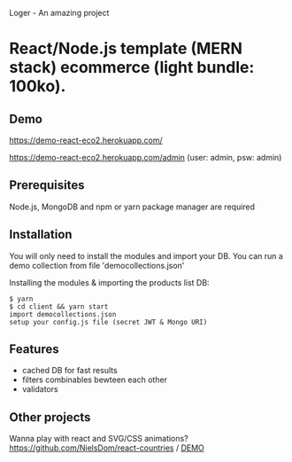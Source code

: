 Loger - An amazing project
# React/Node.js template (MERN stack) ecommerce (light bundle: 100ko).

## Demo

https://demo-react-eco2.herokuapp.com/ 

https://demo-react-eco2.herokuapp.com/admin (user: admin, psw: admin)

## Prerequisites

Node.js, MongoDB and npm or yarn package manager are required

## Installation
You will only need to install the modules and import your DB.
You can run a demo collection from file 'democollections.json'

Installing the modules & importing the products list DB:

```
$ yarn
$ cd client && yarn start
import democollections.json
setup your config.js file (secret JWT & Mongo URI)
```

## Features
- cached DB for fast results
- filters combinables bewteen each other 
- validators

## Other projects
Wanna play with react and SVG/CSS animations? https://github.com/NielsDom/react-countries / [DEMO](https://countries-389d9.firebaseapp.com/)
